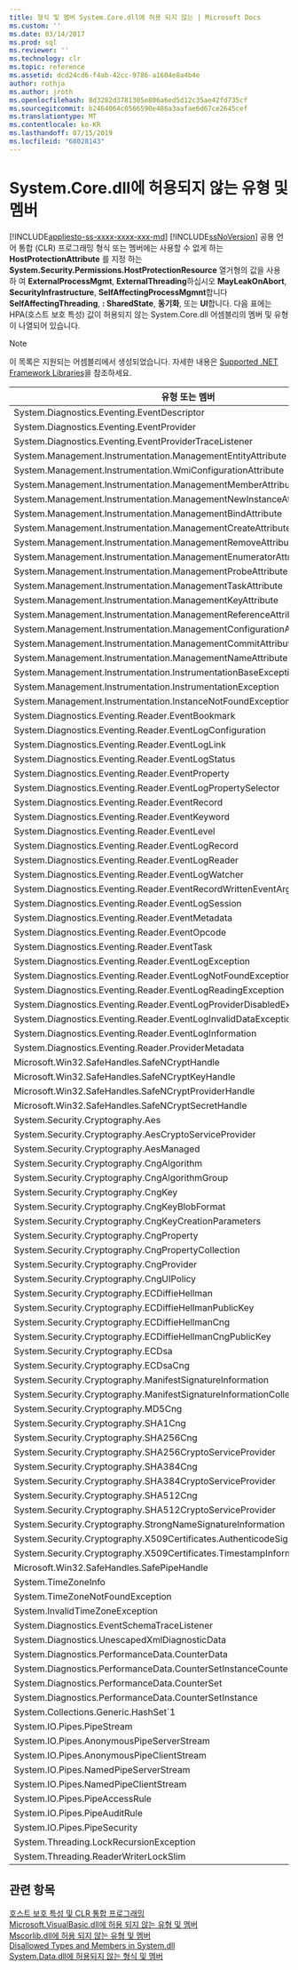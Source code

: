 ```yaml
---
title: 형식 및 멤버 System.Core.dll에 허용 되지 않는 | Microsoft Docs
ms.custom: ''
ms.date: 03/14/2017
ms.prod: sql
ms.reviewer: ''
ms.technology: clr
ms.topic: reference
ms.assetid: dcd24cd6-f4ab-42cc-9786-a1604e8a4b4e
author: rothja
ms.author: jroth
ms.openlocfilehash: 8d3282d3781305e806a6ed5d12c35ae42fd735cf
ms.sourcegitcommit: b2464064c0566590e486a3aafae6d67ce2645cef
ms.translationtype: MT
ms.contentlocale: ko-KR
ms.lasthandoff: 07/15/2019
ms.locfileid: "68028143"
---
```

# <a name="disallowed-types-and-members-in-systemcoredll"></a>System.Core.dll에 허용되지 않는 유형 및 멤버
[!INCLUDE[appliesto-ss-xxxx-xxxx-xxx-md](../../includes/appliesto-ss-xxxx-xxxx-xxx-md.md)]
  [!INCLUDE[ssNoVersion](../../includes/ssnoversion-md.md)] 공용 언어 통합 (CLR) 프로그래밍 형식 또는 멤버에는 사용할 수 없게 하는 **HostProtectionAttribute** 를 지정 하는 **System.Security.Permissions.HostProtectionResource** 열거형의 값을 사용 하 여 **ExternalProcessMgmt**, **ExternalThreading**하십시오 **MayLeakOnAbort**, **SecurityInfrastructure**, **SelfAffectingProcessMgmnt**합니다 **SelfAffectingThreading**, **: SharedState**, **동기화**, 또는 **UI**합니다. 다음 표에는 HPA(호스트 보호 특성) 값이 허용되지 않는 System.Core.dll 어셈블리의 멤버 및 유형이 나열되어 있습니다.  
  
> [!NOTE]  
>  이 목록은 지원되는 어셈블리에서 생성되었습니다. 자세한 내용은 [Supported .NET Framework Libraries](../../relational-databases/clr-integration/database-objects/supported-net-framework-libraries.md)을 참조하세요.  
  
|유형 또는 멤버|HPA 값|  
|--------------------|--------------------|  
|System.Diagnostics.Eventing.EventDescriptor|MayLeakOnAbort|  
|System.Diagnostics.Eventing.EventProvider|MayLeakOnAbort|  
|System.Diagnostics.Eventing.EventProviderTraceListener|MayLeakOnAbort|  
|System.Management.Instrumentation.ManagementEntityAttribute|MayLeakOnAbort|  
|System.Management.Instrumentation.WmiConfigurationAttribute|MayLeakOnAbort|  
|System.Management.Instrumentation.ManagementMemberAttribute|MayLeakOnAbort|  
|System.Management.Instrumentation.ManagementNewInstanceAttribute|MayLeakOnAbort|  
|System.Management.Instrumentation.ManagementBindAttribute|MayLeakOnAbort|  
|System.Management.Instrumentation.ManagementCreateAttribute|MayLeakOnAbort|  
|System.Management.Instrumentation.ManagementRemoveAttribute|MayLeakOnAbort|  
|System.Management.Instrumentation.ManagementEnumeratorAttribute|MayLeakOnAbort|  
|System.Management.Instrumentation.ManagementProbeAttribute|MayLeakOnAbort|  
|System.Management.Instrumentation.ManagementTaskAttribute|MayLeakOnAbort|  
|System.Management.Instrumentation.ManagementKeyAttribute|MayLeakOnAbort|  
|System.Management.Instrumentation.ManagementReferenceAttribute|MayLeakOnAbort|  
|System.Management.Instrumentation.ManagementConfigurationAttribute|MayLeakOnAbort|  
|System.Management.Instrumentation.ManagementCommitAttribute|MayLeakOnAbort|  
|System.Management.Instrumentation.ManagementNameAttribute|MayLeakOnAbort|  
|System.Management.Instrumentation.InstrumentationBaseException|MayLeakOnAbort|  
|System.Management.Instrumentation.InstrumentationException|MayLeakOnAbort|  
|System.Management.Instrumentation.InstanceNotFoundException|MayLeakOnAbort|  
|System.Diagnostics.Eventing.Reader.EventBookmark|MayLeakOnAbort|  
|System.Diagnostics.Eventing.Reader.EventLogConfiguration|MayLeakOnAbort|  
|System.Diagnostics.Eventing.Reader.EventLogLink|MayLeakOnAbort|  
|System.Diagnostics.Eventing.Reader.EventLogStatus|MayLeakOnAbort|  
|System.Diagnostics.Eventing.Reader.EventProperty|MayLeakOnAbort|  
|System.Diagnostics.Eventing.Reader.EventLogPropertySelector|MayLeakOnAbort|  
|System.Diagnostics.Eventing.Reader.EventRecord|MayLeakOnAbort|  
|System.Diagnostics.Eventing.Reader.EventKeyword|MayLeakOnAbort|  
|System.Diagnostics.Eventing.Reader.EventLevel|MayLeakOnAbort|  
|System.Diagnostics.Eventing.Reader.EventLogRecord|MayLeakOnAbort|  
|System.Diagnostics.Eventing.Reader.EventLogReader|MayLeakOnAbort|  
|System.Diagnostics.Eventing.Reader.EventLogWatcher|MayLeakOnAbort|  
|System.Diagnostics.Eventing.Reader.EventRecordWrittenEventArgs|MayLeakOnAbort|  
|System.Diagnostics.Eventing.Reader.EventLogSession|MayLeakOnAbort|  
|System.Diagnostics.Eventing.Reader.EventMetadata|MayLeakOnAbort|  
|System.Diagnostics.Eventing.Reader.EventOpcode|MayLeakOnAbort|  
|System.Diagnostics.Eventing.Reader.EventTask|MayLeakOnAbort|  
|System.Diagnostics.Eventing.Reader.EventLogException|MayLeakOnAbort|  
|System.Diagnostics.Eventing.Reader.EventLogNotFoundException|MayLeakOnAbort|  
|System.Diagnostics.Eventing.Reader.EventLogReadingException|MayLeakOnAbort|  
|System.Diagnostics.Eventing.Reader.EventLogProviderDisabledException|MayLeakOnAbort|  
|System.Diagnostics.Eventing.Reader.EventLogInvalidDataException|MayLeakOnAbort|  
|System.Diagnostics.Eventing.Reader.EventLogInformation|MayLeakOnAbort|  
|System.Diagnostics.Eventing.Reader.ProviderMetadata|MayLeakOnAbort|  
|Microsoft.Win32.SafeHandles.SafeNCryptHandle|MayLeakOnAbort|  
|Microsoft.Win32.SafeHandles.SafeNCryptKeyHandle|MayLeakOnAbort|  
|Microsoft.Win32.SafeHandles.SafeNCryptProviderHandle|MayLeakOnAbort|  
|Microsoft.Win32.SafeHandles.SafeNCryptSecretHandle|MayLeakOnAbort|  
|System.Security.Cryptography.Aes|MayLeakOnAbort|  
|System.Security.Cryptography.AesCryptoServiceProvider|MayLeakOnAbort|  
|System.Security.Cryptography.AesManaged|MayLeakOnAbort|  
|System.Security.Cryptography.CngAlgorithm|MayLeakOnAbort|  
|System.Security.Cryptography.CngAlgorithmGroup|MayLeakOnAbort|  
|System.Security.Cryptography.CngKey|MayLeakOnAbort|  
|System.Security.Cryptography.CngKeyBlobFormat|MayLeakOnAbort|  
|System.Security.Cryptography.CngKeyCreationParameters|MayLeakOnAbort|  
|System.Security.Cryptography.CngProperty|MayLeakOnAbort|  
|System.Security.Cryptography.CngPropertyCollection|MayLeakOnAbort|  
|System.Security.Cryptography.CngProvider|MayLeakOnAbort|  
|System.Security.Cryptography.CngUIPolicy|MayLeakOnAbort|  
|System.Security.Cryptography.ECDiffieHellman|MayLeakOnAbort|  
|System.Security.Cryptography.ECDiffieHellmanPublicKey|MayLeakOnAbort|  
|System.Security.Cryptography.ECDiffieHellmanCng|MayLeakOnAbort|  
|System.Security.Cryptography.ECDiffieHellmanCngPublicKey|MayLeakOnAbort|  
|System.Security.Cryptography.ECDsa|MayLeakOnAbort|  
|System.Security.Cryptography.ECDsaCng|MayLeakOnAbort|  
|System.Security.Cryptography.ManifestSignatureInformation|MayLeakOnAbort|  
|System.Security.Cryptography.ManifestSignatureInformationCollection|MayLeakOnAbort|  
|System.Security.Cryptography.MD5Cng|MayLeakOnAbort|  
|System.Security.Cryptography.SHA1Cng|MayLeakOnAbort|  
|System.Security.Cryptography.SHA256Cng|MayLeakOnAbort|  
|System.Security.Cryptography.SHA256CryptoServiceProvider|MayLeakOnAbort|  
|System.Security.Cryptography.SHA384Cng|MayLeakOnAbort|  
|System.Security.Cryptography.SHA384CryptoServiceProvider|MayLeakOnAbort|  
|System.Security.Cryptography.SHA512Cng|MayLeakOnAbort|  
|System.Security.Cryptography.SHA512CryptoServiceProvider|MayLeakOnAbort|  
|System.Security.Cryptography.StrongNameSignatureInformation|MayLeakOnAbort|  
|System.Security.Cryptography.X509Certificates.AuthenticodeSignatureInformation|MayLeakOnAbort|  
|System.Security.Cryptography.X509Certificates.TimestampInformation|MayLeakOnAbort|  
|Microsoft.Win32.SafeHandles.SafePipeHandle|MayLeakOnAbort|  
|System.TimeZoneInfo|MayLeakOnAbort|  
|System.TimeZoneNotFoundException|MayLeakOnAbort|  
|System.InvalidTimeZoneException|MayLeakOnAbort|  
|System.Diagnostics.EventSchemaTraceListener|MayLeakOnAbort|  
|System.Diagnostics.UnescapedXmlDiagnosticData|MayLeakOnAbort|  
|System.Diagnostics.PerformanceData.CounterData|MayLeakOnAbort|  
|System.Diagnostics.PerformanceData.CounterSetInstanceCounterDataSet|MayLeakOnAbort|  
|System.Diagnostics.PerformanceData.CounterSet|MayLeakOnAbort|  
|System.Diagnostics.PerformanceData.CounterSetInstance|MayLeakOnAbort|  
|System.Collections.Generic.HashSet`1|MayLeakOnAbort|  
|System.IO.Pipes.PipeStream|MayLeakOnAbort|  
|System.IO.Pipes.AnonymousPipeServerStream|MayLeakOnAbort|  
|System.IO.Pipes.AnonymousPipeClientStream|MayLeakOnAbort|  
|System.IO.Pipes.NamedPipeServerStream|MayLeakOnAbort|  
|System.IO.Pipes.NamedPipeClientStream|MayLeakOnAbort|  
|System.IO.Pipes.PipeAccessRule|MayLeakOnAbort|  
|System.IO.Pipes.PipeAuditRule|MayLeakOnAbort|  
|System.IO.Pipes.PipeSecurity|MayLeakOnAbort|  
|System.Threading.LockRecursionException|MayLeakOnAbort|  
|System.Threading.ReaderWriterLockSlim|MayLeakOnAbort|  
  
## <a name="see-also"></a>관련 항목  
 [호스트 보호 특성 및 CLR 통합 프로그래밍](../../relational-databases/clr-integration-security-host-protection-attributes/host-protection-attributes-and-clr-integration-programming.md)   
 [Microsoft.VisualBasic.dll에 허용 되지 않는 유형 및 멤버](../../relational-databases/clr-integration-security-host-protection-attributes/disallowed-types-and-members-in-microsoft-visualbasic-dll.md)   
 [Mscorlib.dll에 허용 되지 않는 유형 및 멤버](../../relational-databases/clr-integration-security-host-protection-attributes/disallowed-types-and-members-in-mscorlib-dll.md)   
 [Disallowed Types and Members in System.dll](../../relational-databases/clr-integration-security-host-protection-attributes/disallowed-types-and-members-in-system-dll.md)   
 [System.Data.dll에 허용되지 않는 형식 및 멤버](../../relational-databases/clr-integration-security-host-protection-attributes/disallowed-types-and-members-in-system-data-dll.md)  
  
  
